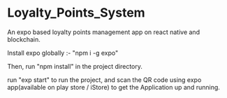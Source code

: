 # Loyalty_Points_System
An expo based loyalty points management app on react native and blockchain.

Install expo globally :- "npm i -g expo"

Then, run "npm install" in the project directory.

run "exp start" to run the project, and 
scan the QR code using expo app(available on play store / iStore) to get the Application up and running.
